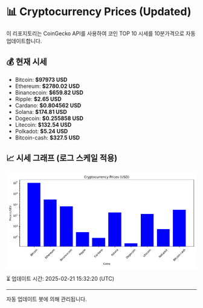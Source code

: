 
# 📊 Cryptocurrency Prices (Updated)

이 리포지토리는 CoinGecko API를 사용하여 코인 TOP 10 시세를 10분가격으로 자동 업데이트합니다.

## 💰 현재 시세
- Bitcoin: **$97973 USD**
- Ethereum: **$2780.02 USD**
- Binancecoin: **$659.82 USD**
- Ripple: **$2.65 USD**
- Cardano: **$0.804562 USD**
- Solana: **$174.81 USD**
- Dogecoin: **$0.255858 USD**
- Litecoin: **$132.54 USD**
- Polkadot: **$5.24 USD**
- Bitcoin-cash: **$327.5 USD**

## 📈 시세 그래프 (로그 스케일 적용)
![Crypto Prices](crypto_prices.png)

⏳ 업데이트 시간: 2025-02-21 15:32:20 (UTC)

---
자동 업데이트 봇에 의해 관리됩니다.
